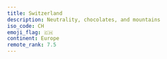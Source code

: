 ```yaml
---
title: Switzerland
description: Neutrality, chocolates, and mountains
iso_code: CH
emoji_flag: 🇨🇭
continent: Europe
remote_rank: 7.5
---
```

